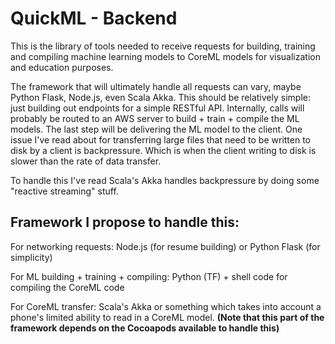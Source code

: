 # QuickML - Backend

This is the library of tools needed to receive requests for building, training and compiling machine learning models to CoreML models for visualization and education purposes.


The framework that will ultimately handle all requests can vary, maybe Python Flask, Node.js, even Scala Akka. This should be relatively simple: just building out endpoints
for a simple RESTful API. Internally, calls will probably be routed to an AWS server to build + train + compile the ML models. The last step will be delivering the ML model
to the client. One issue I've read about for transferring large files that need to be written to disk by a client is backpressure. Which is when the client writing to disk is
slower than the rate of data transfer.

To handle this I've read Scala's Akka handles backpressure by doing some "reactive streaming" stuff.

## Framework I propose to handle this:

For networking requests: Node.js (for resume building) or Python Flask (for simplicity)

For ML building + training + compiling: Python (TF) + shell code for compiling the CoreML code

For CoreML transfer: Scala's Akka or something which takes into account a phone's limited ability to read in a CoreML model.
__(Note that this part of the framework depends on the Cocoapods available to handle this)__

